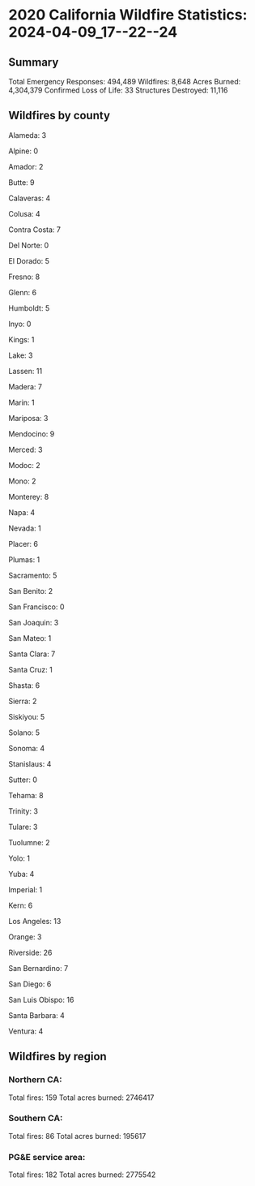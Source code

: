 # 2020 California Wildfire Statistics: 2024-04-09_17--22--24

## Summary

Total Emergency Responses: 494,489
Wildfires: 8,648
Acres Burned: 4,304,379
Confirmed Loss of Life: 33
Structures Destroyed: 11,116


## Wildfires by county

Alameda: 3

Alpine: 0

Amador: 2

Butte: 9

Calaveras: 4

Colusa: 4

Contra Costa: 7

Del Norte: 0

El Dorado: 5

Fresno: 8

Glenn: 6

Humboldt: 5

Inyo: 0

Kings: 1

Lake: 3

Lassen: 11

Madera: 7

Marin: 1

Mariposa: 3

Mendocino: 9

Merced: 3

Modoc: 2

Mono: 2

Monterey: 8

Napa: 4

Nevada: 1

Placer: 6

Plumas: 1

Sacramento: 5

San Benito: 2

San Francisco: 0

San Joaquin: 3

San Mateo: 1

Santa Clara: 7

Santa Cruz: 1

Shasta: 6

Sierra: 2

Siskiyou: 5

Solano: 5

Sonoma: 4

Stanislaus: 4

Sutter: 0

Tehama: 8

Trinity: 3

Tulare: 3

Tuolumne: 2

Yolo: 1

Yuba: 4

Imperial: 1

Kern: 6

Los Angeles: 13

Orange: 3

Riverside: 26

San Bernardino: 7

San Diego: 6

San Luis Obispo: 16

Santa Barbara: 4

Ventura: 4

## Wildfires by region

### Northern CA:
Total fires: 159
Total acres burned: 2746417

### Southern CA:
Total fires: 86
Total acres burned: 195617

### PG&E service area:
Total fires: 182
Total acres burned: 2775542
